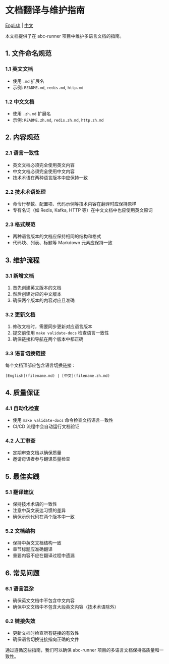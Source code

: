 # 文档翻译与维护指南

[English](document-translation-guide.md) | [中文](document-translation-guide.zh.md)

本文档提供了在 abc-runner 项目中维护多语言文档的指南。

## 1. 文件命名规范

### 1.1 英文文档
- 使用 `.md` 扩展名
- 示例: `README.md`, `redis.md`, `http.md`

### 1.2 中文文档
- 使用 `.zh.md` 扩展名
- 示例: `README.zh.md`, `redis.zh.md`, `http.zh.md`

## 2. 内容规范

### 2.1 语言一致性
- 英文文档必须完全使用英文内容
- 中文文档必须完全使用中文内容
- 技术术语在两种语言版本中应保持一致

### 2.2 技术术语处理
- 命令行参数、配置项、代码示例等技术内容在翻译时应保持原样
- 专有名词（如 Redis, Kafka, HTTP 等）在中文文档中也应使用英文原词

### 2.3 格式规范
- 两种语言版本的文档应保持相同的结构和格式
- 代码块、列表、标题等 Markdown 元素应保持一致

## 3. 维护流程

### 3.1 新增文档
1. 首先创建英文版本的文档
2. 然后创建对应的中文版本
3. 确保两个版本的内容对应且准确

### 3.2 更新文档
1. 修改文档时，需要同步更新对应语言版本
2. 提交前使用 `make validate-docs` 检查语言一致性
3. 确保链接和导航在两个版本中都正确

### 3.3 语言切换链接
每个文档顶部应包含语言切换链接：
```
[English](filename.md) | [中文](filename.zh.md)
```

## 4. 质量保证

### 4.1 自动化检查
- 使用 `make validate-docs` 命令检查文档语言一致性
- CI/CD 流程中会自动运行文档验证

### 4.2 人工审查
- 定期审查文档以确保质量
- 邀请母语者参与翻译质量检查

## 5. 最佳实践

### 5.1 翻译建议
- 保持技术术语的一致性
- 注意中英文表达习惯的差异
- 确保示例代码在两个版本中一致

### 5.2 文档结构
- 保持中英文文档结构一致
- 章节标题应准确翻译
- 重要内容不应在翻译过程中遗漏

## 6. 常见问题

### 6.1 语言混杂
- 确保英文文档中不包含中文内容
- 确保中文文档中不包含大段英文内容（技术术语除外）

### 6.2 链接失效
- 更新文档时检查所有链接的有效性
- 确保语言切换链接指向正确的文件

通过遵循这些指南，我们可以确保 abc-runner 项目的多语言文档保持高质量和一致性。